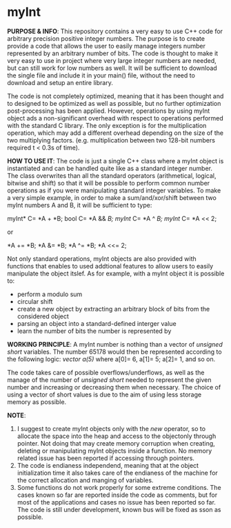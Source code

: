 # myInt
**PURPOSE & INFO**: 
This repository contains a very easy to use C++ code for arbitrary precision positive integer numbers. The purpose is to create provide a code that allows the user to easily manage integers number represented by an arbitrary number of bits. 
The code is thought to make it very easy to use in project where very large integer numbers are needed, but can still work for low numbers as well. It will be sufficient to download the single file and include it in your main() file, without the need to download and setup an entire library.

The code is not completely optimized, meaning that it has been thought and to designed to be optimized as well as possible, but no further optimization post-processing has been applied. However, operations by using myInt object ads a non-significant overhead with respect to operations performed with the standard C library. The only exception is for the multiplication operation, which may add a different overhead depending on the size of the two multiplying factors. (e.g. multiplication between two 128-bit numbers required t < 0.3s of time).

**HOW TO USE IT**:
The code is just a single C++ class where a myInt object is instantiated and can be handled quite like as a standard integer number. The class overwrites than all the standard operators (arithmetical, logical, bitwise and shift) so that it will be possible to perform common number operations as if you were manipulating standard integer variables.
To make a very simple example, in order to make a sum/and/xor/shift between two myInt numbers A and B, it will be sufficient to type:

myInt* C= *A + *B;
bool C= *A && *B;
myInt* C= *A ^ *B;
myInt* C= *A << 2;

or

*A += *B;
*A &= *B;
*A ^= *B;
*A <<= 2;

Not only standard operations, myInt objects are also provided with functions that enables to used addtional features to allow users to easily manipulate the object itslef. As for example, with a myInt object it is possible to:
- perform a modulo sum
- circular shift
- create a new object by extracting an arbitrary block of bits from the considered object
- parsing an object into a standard-defined interger value
- learn the number of bits the number is represented by

**WORKING PRINCIPLE**: A myInt number is nothing than a vector of *unsigned short* variables. The number 65178 would then be represented according to the following logic:
*vector <unsigned short> a(5)* where a[0]= 6, a[1]= 5; a[2]= 1, and so on.
  
The code takes care of possible overflows/underflows, as well as the manage of the number of *unsigned short* needed to represent the given number and increasing or decreasing them when necessary.
The choice of using a vector of short values is due to the aim of using less storage memory as possible.
  
**NOTE**:
1) I suggest to create myInt objects only with the *new* operator, so to allocate the space into the heap and access to the objectonly through pointer. Not doing that may create memory corruption when creating, deleting or manipulating myInt objects inside a function. No memory related issue has been reported if accessing through pointers.
2) The code is endianess independend, meaning that at the object initialization time it also takes care of the endianess of the machine for the correct allocation and manging of variables.
3) Some functions do not work properly for some extreme conditions. The cases known so far are reported inside the code as comments, but for most of the applications and cases no issue has been reported so far. The code is still under development, known bus will be fixed as sson as possible.
